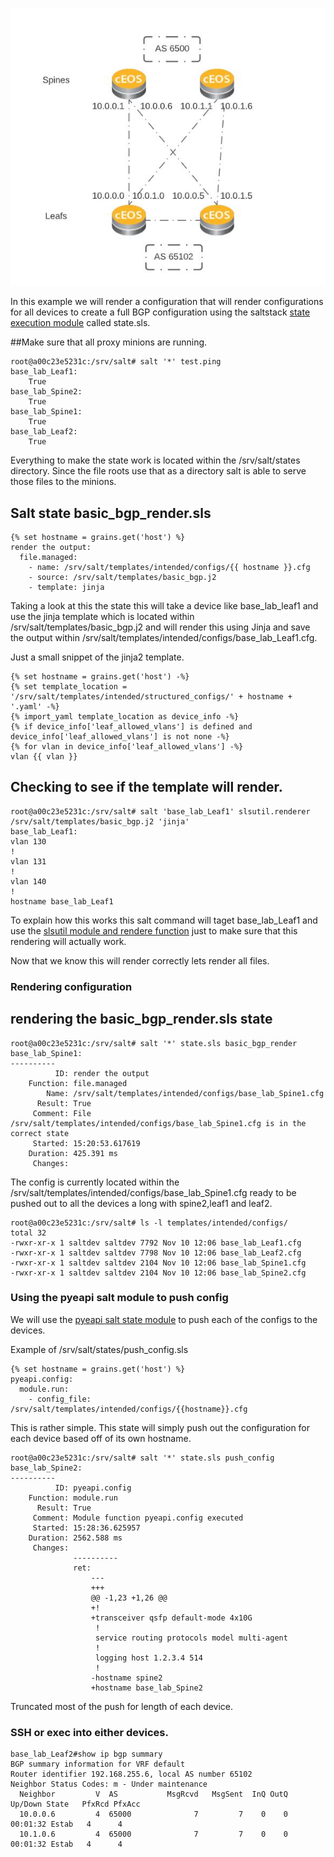 ![BGP topology](images/basic_bgp.jpg?raw=true)

In this example we will render a configuration that will render configurations for all devices to create a full BGP configuration using the saltstack [state execution module](https://docs.saltstack.com/en/latest/ref/states/all/salt.states.module.html) called state.sls. 

##Make sure that all proxy minions are running.

```
root@a00c23e5231c:/srv/salt# salt '*' test.ping
base_lab_Leaf1:
    True
base_lab_Spine2:
    True
base_lab_Spine1:
    True
base_lab_Leaf2:
    True
```
Everything  to make the state work is located within the /srv/salt/states directory.  Since the file roots use that as a directory salt is able to serve those files to the minions.

## Salt state basic_bgp_render.sls
```
{% set hostname = grains.get('host') %}
render the output:
  file.managed:
    - name: /srv/salt/templates/intended/configs/{{ hostname }}.cfg
    - source: /srv/salt/templates/basic_bgp.j2
    - template: jinja
```

Taking a look at this the state this will take a device like base_lab_leaf1 and use the jinja template which is located within /srv/salt/templates/basic_bgp.j2 and will render this using Jinja and save the output within /srv/salt/templates/intended/configs/base_lab_Leaf1.cfg.  

Just a small snippet of the jinja2 template.

```
{% set hostname = grains.get('host') -%}
{% set template_location = '/srv/salt/templates/intended/structured_configs/' + hostname + '.yaml' -%}
{% import_yaml template_location as device_info -%}
{% if device_info['leaf_allowed_vlans'] is defined and device_info['leaf_allowed_vlans'] is not none -%}
{% for vlan in device_info['leaf_allowed_vlans'] -%}
vlan {{ vlan }}
```

## Checking to see if the template will render.
```
root@a00c23e5231c:/srv/salt# salt 'base_lab_Leaf1' slsutil.renderer /srv/salt/templates/basic_bgp.j2 'jinja'
base_lab_Leaf1:
vlan 130 
! 
vlan 131 
! 
vlan 140 
!
hostname base_lab_Leaf1
```

To explain how this works this salt command will taget base_lab_Leaf1 and use the [slsutil module and rendere function](https://docs.saltstack.com/en/master/ref/modules/all/salt.modules.slsutil.html#salt.modules.slsutil.renderer) just to make sure that this rendering will actually work.

Now that we know this will render correctly lets render all files.

### Rendering configuration 

## rendering the basic_bgp_render.sls state 
```
root@a00c23e5231c:/srv/salt# salt '*' state.sls basic_bgp_render 
base_lab_Spine1:
----------
          ID: render the output
    Function: file.managed
        Name: /srv/salt/templates/intended/configs/base_lab_Spine1.cfg
      Result: True
     Comment: File /srv/salt/templates/intended/configs/base_lab_Spine1.cfg is in the correct state
     Started: 15:20:53.617619
    Duration: 425.391 ms
     Changes:   
```

The config is currently located within the /srv/salt/templates/intended/configs/base_lab_Spine1.cfg ready to be pushed out to all the devices a long with spine2,leaf1 and leaf2.

```
root@a00c23e5231c:/srv/salt# ls -l templates/intended/configs/
total 32
-rwxr-xr-x 1 saltdev saltdev 7792 Nov 10 12:06 base_lab_Leaf1.cfg
-rwxr-xr-x 1 saltdev saltdev 7798 Nov 10 12:06 base_lab_Leaf2.cfg
-rwxr-xr-x 1 saltdev saltdev 2104 Nov 10 12:06 base_lab_Spine1.cfg
-rwxr-xr-x 1 saltdev saltdev 2104 Nov 10 12:06 base_lab_Spine2.cfg
```

### Using the pyeapi salt module to push config

We will use the [pyeapi salt state module](https://docs.saltstack.com/en/latest/ref/modules/all/salt.modules.arista_pyeapi.html) to push each of the configs to the devices.

Example of /srv/salt/states/push_config.sls

```
{% set hostname = grains.get('host') %}
pyeapi.config:
  module.run:
    - config_file: /srv/salt/templates/intended/configs/{{hostname}}.cfg
```
This is rather simple.  This state will simply push out the configuration for each device based off of its own hostname.

```
root@a00c23e5231c:/srv/salt# salt '*' state.sls push_config
base_lab_Spine2:
----------
          ID: pyeapi.config
    Function: module.run
      Result: True
     Comment: Module function pyeapi.config executed
     Started: 15:28:36.625957
    Duration: 2562.588 ms
     Changes:   
              ----------
              ret:
                  --- 
                  +++ 
                  @@ -1,23 +1,26 @@
                  +!
                  +transceiver qsfp default-mode 4x10G
                   !
                   service routing protocols model multi-agent
                   !
                   logging host 1.2.3.4 514
                   !
                  -hostname spine2
                  +hostname base_lab_Spine2
```

Truncated most of the push for length of each device.

### SSH or exec into either devices. 

```
base_lab_Leaf2#show ip bgp summary 
BGP summary information for VRF default
Router identifier 192.168.255.6, local AS number 65102
Neighbor Status Codes: m - Under maintenance
  Neighbor         V  AS           MsgRcvd   MsgSent  InQ OutQ  Up/Down State   PfxRcd PfxAcc
  10.0.0.6         4  65000              7         7    0    0 00:01:32 Estab   4      4
  10.1.0.6         4  65000              7         7    0    0 00:01:32 Estab   4      4
```